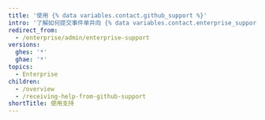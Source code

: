 ```yaml
---
title: '使用 {% data variables.contact.github_support %}'
intro: '了解如何提交事件单并向 {% data variables.contact.enterprise_support %} 团队提供解决您的问题所需的信息。'
redirect_from:
  - /enterprise/admin/enterprise-support
versions:
  ghes: '*'
  ghae: '*'
topics:
  - Enterprise
children:
  - /overview
  - /receiving-help-from-github-support
shortTitle: 使用支持
---
```


